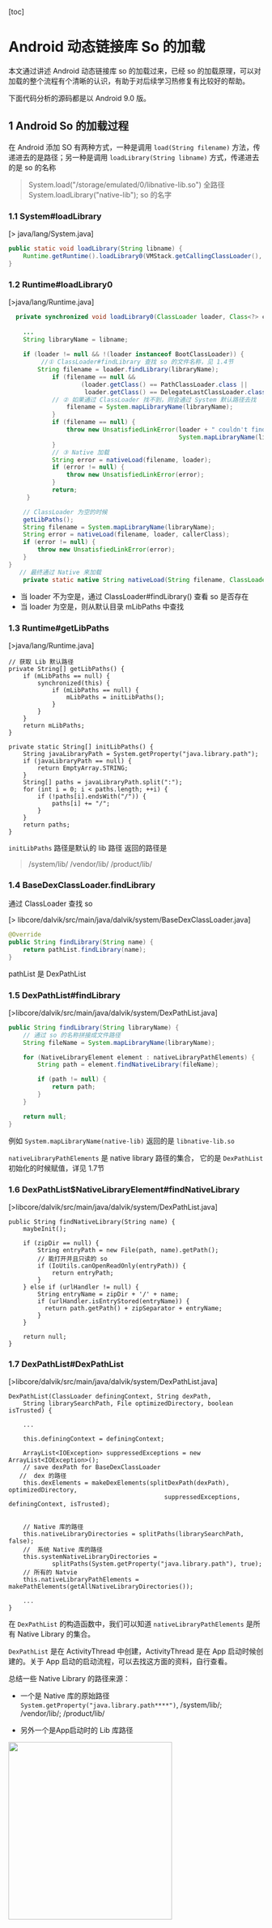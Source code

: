 [toc]
# Android 动态链接库 So 的加载
本文通过讲述 Android 动态链接库 so 的加载过来，已经 so 的加载原理，可以对加载的整个流程有个清晰的认识，有助于对后续学习热修复有比较好的帮助。

下面代码分析的源码都是以 Android 9.0 版。

## 1 Android  So 的加载过程
在 Android 添加 SO 有两种方式，一种是调用 `load(String filename)` 方法，传递进去的是路径；另一种是调用 `loadLibrary(String libname)` 方式，传递进去的是 so 的名称

>System.load("/storage/emulated/0/libnative-lib.so") 全路径
>System.loadLibrary("native-lib"); so 的名字


### 1.1 System#loadLibrary
[> java/lang/System.java]

```java
public static void loadLibrary(String libname) {
    Runtime.getRuntime().loadLibrary0(VMStack.getCallingClassLoader(), libname);
}
```


### 1.2 Runtime#loadLibrary0
[>java/lang/Runtime.java]

```java
  private synchronized void loadLibrary0(ClassLoader loader, Class<?> callerClass, String libname) {
    
    ...
    String libraryName = libname;
 
    if (loader != null && !(loader instanceof BootClassLoader)) {
         //① ClassLoader#findLibrary 查找 so 的文件名称，见 1.4节
        String filename = loader.findLibrary(libraryName);
            if (filename == null &&
                    (loader.getClass() == PathClassLoader.class ||
                     loader.getClass() == DelegateLastClassLoader.class)) {
            // ② 如果通过 ClassLoader 找不到，则会通过 System 默认路径去找
                filename = System.mapLibraryName(libraryName);
            }
            if (filename == null) {
                throw new UnsatisfiedLinkError(loader + " couldn't find \"" +
                                               System.mapLibraryName(libraryName) + "\"");
            }
            // ③ Native 加载
            String error = nativeLoad(filename, loader);
            if (error != null) {
                throw new UnsatisfiedLinkError(error);
            }
            return;
     }

    // ClassLoader 为空的时候
    getLibPaths();
    String filename = System.mapLibraryName(libraryName);
    String error = nativeLoad(filename, loader, callerClass);
    if (error != null) {
        throw new UnsatisfiedLinkError(error);
    }
}
   // 最终通过 Native 来加载
    private static native String nativeLoad(String filename, ClassLoader loader, Class<?> caller)
```

- 当 loader 不为空是，通过 ClassLoader#findLibrary() 查看 so  是否存在
- 当 loader 为空是，则从默认目录 mLibPaths 中查找


### 1.3 Runtime#getLibPaths
[>java/lang/Runtime.java]

```
// 获取 Lib 默认路径
private String[] getLibPaths() {
    if (mLibPaths == null) {
        synchronized(this) {
            if (mLibPaths == null) {
                mLibPaths = initLibPaths();
            }
        }
    }
    return mLibPaths;
} 

private static String[] initLibPaths() {
    String javaLibraryPath = System.getProperty("java.library.path");
    if (javaLibraryPath == null) {
        return EmptyArray.STRING;
    }
    String[] paths = javaLibraryPath.split(":");
    for (int i = 0; i < paths.length; ++i) {
        if (!paths[i].endsWith("/")) {
            paths[i] += "/";
        }
    }
    return paths;
}  
```
`initLibPaths` 路径是默认的 lib 路径 返回的路径是

>  /system/lib/
> /vendor/lib/
> /product/lib/



### 1.4 BaseDexClassLoader.findLibrary
通过 ClassLoader 查找 so

[> libcore/dalvik/src/main/java/dalvik/system/BaseDexClassLoader.java]

```java
@Override
public String findLibrary(String name) {
    return pathList.findLibrary(name);
}
```
pathList 是 DexPathList

### 1.5 DexPathList#findLibrary

[>libcore/dalvik/src/main/java/dalvik/system/DexPathList.java]

```java
public String findLibrary(String libraryName) {
    // 通过 so 的名称拼接成文件路径
    String fileName = System.mapLibraryName(libraryName);

    for (NativeLibraryElement element : nativeLibraryPathElements) {
        String path = element.findNativeLibrary(fileName);

        if (path != null) {
            return path;
        }
    }

    return null;
}
```
例如
`System.mapLibraryName(native-lib)` 返回的是 `libnative-lib.so`

`nativeLibraryPathElements` 是 native library 路径的集合， 它的是 `DexPathList` 初始化的时候赋值，详见 1.7节

### 1.6 DexPathList$NativeLibraryElement#findNativeLibrary

[>libcore/dalvik/src/main/java/dalvik/system/DexPathList.java]

```
public String findNativeLibrary(String name) {
    maybeInit();

    if (zipDir == null) {
        String entryPath = new File(path, name).getPath();
        // 能打开并且只读的 so
        if (IoUtils.canOpenReadOnly(entryPath)) {
            return entryPath;
        }
    } else if (urlHandler != null) {
        String entryName = zipDir + '/' + name;
        if (urlHandler.isEntryStored(entryName)) {
          return path.getPath() + zipSeparator + entryName;
        }
    }

    return null;
}
```

### 1.7 DexPathList#DexPathList
[>libcore/dalvik/src/main/java/dalvik/system/DexPathList.java]

```
DexPathList(ClassLoader definingContext, String dexPath,
    String librarySearchPath, File optimizedDirectory, boolean isTrusted) {
  
    ...

    this.definingContext = definingContext;

    ArrayList<IOException> suppressedExceptions = new ArrayList<IOException>();
    // save dexPath for BaseDexClassLoader
   //  dex 的路径
    this.dexElements = makeDexElements(splitDexPath(dexPath), optimizedDirectory,
                                           suppressedExceptions, definingContext, isTrusted);

    
    // Native 库的路径
    this.nativeLibraryDirectories = splitPaths(librarySearchPath, false);
    //  系统 Native 库的路径
    this.systemNativeLibraryDirectories =
            splitPaths(System.getProperty("java.library.path"), true);
    // 所有的 Natvie
    this.nativeLibraryPathElements = makePathElements(getAllNativeLibraryDirectories());

    ...
}
```

在 `DexPathList` 的构造函数中，我们可以知道 `nativeLibraryPathElements` 是所有 Native Library 的集合。

`DexPathList` 是在 ActivityThread 中创建，ActivityThread 是在 App 启动时候创建的。关于 App 启动的启动流程，可以去找这方面的资料，自行查看。

总结一些 Native Library 的路径来源：

- 一个是 Native 库的原始路径 `System.getProperty("java.library.path****")`,
    /system/lib/; /vendor/lib/; /product/lib/
    
- 另外一个是App启动时的 Lib 库路径

<img src="android_so_img/android_so_1.png"  width="80%" height="30%">


### 1.8 Runtime#doLoad
在上面我们解决 Native Library 的路径问题，下面分析一下加载的过程

```java
private String doLoad(String name, ClassLoader loader) {
    String librarySearchPath = null;
    if (loader != null && loader instanceof BaseDexClassLoader) {
        BaseDexClassLoader dexClassLoader = (BaseDexClassLoader) loader;
        librarySearchPath = dexClassLoader.getLdLibraryPath();
    }

    synchronized (this) {
        // 调用 native 方法加载 so, librarySearchPath 就是前面分析的路径的路径
        return nativeLoad(name, loader, librarySearchPath);
    }
}

private static native String nativeLoad(String filename, ClassLoader loader,
                                            String librarySearchPath);
```

### 1.9 Runtime.c#Runtime_nativeLoad

[> libcore/ojluni/src/main/native/Runtime.c]

```
JNIEXPORT jstring JNICALL
Runtime_nativeLoad(JNIEnv* env, jclass ignored, jstring javaFilename,
                   jobject javaLoader, jclass caller)
{
    return JVM_NativeLoad(env, javaFilename, javaLoader, caller);
}
```
Runtime.c 中 `Runtime_nativeLoad` 方法会调用 `JVM_NativeLoad`

### 1.10 OpenjdkJvm.cc#JVM_NativeLoad
[>art/openjdkjvm/OpenjdkJvm.cc]

```
JNIEXPORT jstring JVM_NativeLoad(JNIEnv* env,
                                 jstring javaFilename,
                                 jobject javaLoader,
                                 jclass caller) {
  ScopedUtfChars filename(env, javaFilename);
  if (filename.c_str() == nullptr) {
    return nullptr;
  }

  std::string error_msg;
  {
    // 获取 java 虚拟机
    art::JavaVMExt* vm = art::Runtime::Current()->GetJavaVM();
    // 加载 调用java 虚拟机中 NativieLibrary 方法去加载 so
    bool success = vm->LoadNativeLibrary(env,
                                         filename.c_str(),
                                         javaLoader,
                                         caller,
                                         &error_msg);
    if (success) {
      return nullptr;
    }
  }

  ...
```
### 1.11 java_vm_ext.cc#JVM_NativeLoad
[>art/runtime/java_vm_ext.cc]

```
bool JavaVMExt::LoadNativeLibrary(JNIEnv* env,
                                  const std::string& path,
                                  jobject class_loader,
                                  std::string* error_msg) {
  error_msg->clear();

  SharedLibrary* library;
  Thread* self = Thread::Current();
  // ① 先判断 so 是否已经被加载过
  {
    MutexLock mu(self, *Locks::jni_libraries_lock_);
    library = libraries_->Get(path);
    
    ...
  
    }
    VLOG(jni) << "[Shared library \"" << path << "\" already loaded in "
              << " ClassLoader " << class_loader << "]";
    if (!library->CheckOnLoadResult()) {
      StringAppendF(error_msg, "JNI_OnLoad failed on a previous attempt "
          "to load \"%s\"", path.c_str());
      return false;
    }
    return true;
  }

  // ② 打开 so 
  ScopedLocalRef<jstring> library_path(env, GetLibrarySearchPath(env, class_loader));
  Locks::mutator_lock_->AssertNotHeld(self);
  const char* path_str = path.empty() ? nullptr : path.c_str();
  bool needs_native_bridge = false;
  void* handle = android::OpenNativeLibrary(env,
                                            runtime_->GetTargetSdkVersion(),
                                            path_str,
                                            class_loader,
                                            library_path.get(),
                                            &needs_native_bridge,
                                            error_msg);

  VLOG(jni) << "[Call to dlopen(\"" << path << "\", RTLD_NOW) returned " << handle << "]";

  // 打开失败返回
  if (handle == nullptr) {
    VLOG(jni) << "dlopen(\"" << path << "\", RTLD_NOW) failed: " << *error_msg;
    return false;
  }
  
  // 检测异常
  if (env->ExceptionCheck() == JNI_TRUE) {
    LOG(ERROR) << "Unexpected exception:";
    env->ExceptionDescribe();
    env->ExceptionClear();
  }
  
  // ③ 创建一个新的 SharedLibrary 结构体放到 libraries 中
  bool created_library = false;
  {
    // Create SharedLibrary ahead of taking the libraries lock to maintain lock ordering.
    std::unique_ptr<SharedLibrary> new_library(
        new SharedLibrary(env,
                          self,
                          path,
                          handle,
                          needs_native_bridge,
                          class_loader,
                          class_loader_allocator));

    MutexLock mu(self, *Locks::jni_libraries_lock_);
    library = libraries_->Get(path);
    if (library == nullptr) {  // We won race to get libraries_lock.
      library = new_library.release();
      libraries_->Put(path, library);
      created_library = true;
    }
  }
  if (!created_library) {
    LOG(INFO) << "WOW: we lost a race to add shared library: "
        << "\"" << path << "\" ClassLoader=" << class_loader;
    return library->CheckOnLoadResult();
  }
  VLOG(jni) << "[Added shared library \"" << path << "\" for ClassLoader " << class_loader << "]";

  // ④ 查找 ”JNI_OnLoad“ 符号
  bool was_successful = false;
  void* sym = library->FindSymbol("JNI_OnLoad", nullptr);
  // 没有查找到， 标记为加载成功
  if (sym == nullptr) {
    VLOG(jni) << "[No JNI_OnLoad found in \"" << path << "\"]";
    was_successful = true;
  } else {
    // 如果我们在 JNI 中已经复写了 JNI_OnLoad 方法，则需要重写 ClassLoader
    ScopedLocalRef<jobject> old_class_loader(env, env->NewLocalRef(self->GetClassLoaderOverride()));
    self->SetClassLoaderOverride(class_loader);

    VLOG(jni) << "[Calling JNI_OnLoad in \"" << path << "\"]";
    typedef int (*JNI_OnLoadFn)(JavaVM*, void*);
    JNI_OnLoadFn jni_on_load = reinterpret_cast<JNI_OnLoadFn>(sym);
    int version = (*jni_on_load)(this, nullptr);
    
    ...

    self->SetClassLoaderOverride(old_class_loader.get());

    // 判断 JNI 版本
    if (version == JNI_ERR) {
      StringAppendF(error_msg, "JNI_ERR returned from JNI_OnLoad in \"%s\"", path.c_str());
    } else if (JavaVMExt::IsBadJniVersion(version)) {
      StringAppendF(error_msg, "Bad JNI version returned from JNI_OnLoad in \"%s\": %d",
                    path.c_str(), version);

    } else {
      was_successful = true;
    }
    ...
  }

  // 返回加载结果
  library->SetResult(was_successful);
  return was_successful;
}

```
上面的内容比较多，需要一步步分析

- 第一步是判断 so 是否已经被加载过，如果已经加载过了，则直接返回加载成功
- 第二步是打开 so, 返回 `handle`句柄，如果返回的句柄为空，这份表示加载失败
- 第三步是创建一个 `SharedLibrary` 结构体，放到 `libraries` 中缓存
- 第四步是查找 `JNI_OnLoad` 符号，这里分两种情况
    - 如果在 JNI 中没有写 `JNI_OnLoad` 方法，找不到符号，返回加成功
    - 另一种情况是，如果 JNI 中有 `JNI_OnLoad` 方法，则会重写当前的 ClassLoader, 并且判断 JNI 版本

从上面的第四步，**我们可以知道加载 so 中 JNI 的入口是 `JNI_OnLoad` 方法，所以在写 JNI 的时候，会在 `JNI_OnLoad`方法中做一些初始化的工作。另外一个就是，如果写了 `JNI_OnLoad` 方法，就要指定 JNI 版本。**


判断 JNI 的版本

[>art/runtime/java_vm_ext.cc]

```
bool JavaVMExt::IsBadJniVersion(int version) {
  // We don't support JNI_VERSION_1_1. These are the only other valid versions.
  return version != JNI_VERSION_1_2 && version != JNI_VERSION_1_4 && version != JNI_VERSION_1_6;
}
```
上面是判断 JNI 版本，可以看到只能是 `JNI_VERSION_1_2,JNI_VERSION_1_4,JNI_VERSION_1_6` 三个版本

下来是我们平时在写 JNI 的时候, `JNI_OnLoad` 方法中需要给定 jni 的版本， 同时做一些初始化的工作。

```
int JNI_OnLoad(JavaVM *vm, void *reserved) {
    JNIEnv *env;
    jVM = vm;

    // 设定 jni 版本为 1_4
    if ((*vm)->GetEnv(vm, (void **) &env, JNI_VERSION_1_4) != JNI_OK) { 
        return -1;
    }
    
    // 初始化的工作
     android_dumpVideo = (*env)->GetStaticMethodID(env, cEmulator, "bitblt",
                                                  "(Ljava/nio/ByteBuffer;)V");

    if (android_dumpVideo == NULL) {
        __android_log_print(ANDROID_LOG_ERROR, "mame4droid-jni", "Failed to find method bitblt");
        return -1;
    }

    android_changeVideo = (*env)->GetStaticMethodID(env, cEmulator, "changeVideo", "(IIII)V");

    if (android_changeVideo == NULL) {
        __android_log_print(ANDROID_LOG_ERROR, "mame4droid-jni",
                            "Failed to find method changeVideo");
        return -1;
    }
}

```

## 2. So 的加载原理
在前面的部分，我们梳理了 so 加载的整个流程，但这个过程还有一些以为，包括：

- ClassLoader 从哪里来
- Native 库是怎样来的
- so 是怎样到 Native 库里面的

下面将一个个来查找这些疑问的答案

### 2.1 ClassLoader 是怎样来的

### 2.1.1 System#loadLibrary
[> java/lang/System.java]

```java
public static void loadLibrary(String libname) {
      Runtime.getRuntime().loadLibrary0(VMStack.getCallingClassLoader(), libname);
}
```
加载的 ClassLoader 从 VMStack 中获取， VMStack 再去从 Native 中获取

[>/libcore/libart/src/main/java/dalvik/system/VMStack.java]

```
@FastNative
native public static ClassLoader getCallingClassLoader();
```

### 2.1.2 ActivityThread#handleBindApplication

[>/frameworks/base/core/java/android/app/ActivityThread.java]


在 ActivityThread 是 Android App 启动的入口，关于 App 的启动可参考其他资料。 
App 启动过程，会调到 ActivityThread#handleBindApplication 方法。
在这个方法中，会创建 `LoadedApk`  并且传入进去 Context 中的 ClassLoader.  
Context 的实现是 ContextImpl，Context#getClassLoader() 方法，去看 ContextImpl#getClassLoader()， 详见 2.1.3


```java
private void handleBindApplication(AppBindData data) {
    
    ...
    
    // 创建 LoadedApk，使用是 Context 的 ClassLoader
    LoadedApk pi = getPackageInfo(instrApp, data.compatInfo, appContext.getClassLoader(), false, true, false);
    // 将 ActivityThread 和 LoadedApk 作为创建 ContextImpl 的参数
    ContextImpl instrContext = ContextImpl.createAppContext(this, pi);

    try {
        java.lang.ClassLoader cl = instrContext.getClassLoader();
        mInstrumentation = (Instrumentation) cl.loadClass(data.instrumentationName.getClassName())
                .newInstance();
    } catch (Exception e) {
        throw new RuntimeException(
                "Unable to instantiate instrumentation " + data.instrumentationName + ": " + e.toString(), e);
    }
    ...
}
```

### 2.1.3 ContextImpl#getClassLoader

[>/frameworks/base/core/java/android/app/ContextImpl.java]

```java

@Override
public ClassLoader getClassLoader() {
    return mClassLoader != null ? mClassLoader : (mPackageInfo != null ? mPackageInfo.getClassLoader() : ClassLoader.getSystemClassLoader());
}

```
这里的逻辑有点绕，将代码整理改成下面，会更加容易看懂

```java
@Override
public ClassLoader getClassLoader() {
    if (mClassLoader != null){
        return mClassLoader;
    }
    if (mPackageInfo != null){
      return mPackageInfo.getClassLoader();
    } else {
      return ClassLoader.getSystemClassLoader();
    }
}
```
经过整理的代码逻辑就很清晰了，第一次进来的时候 mClassLoader 是空的，只要看后面的逻辑。
mPackageInfo是 LoadApk, mPackageInfo 不会为空，在 2.1.2 节知道它是 ContextImpl 创建的时候传进来的mP。所以，ackageInfo.getClassLoader()  是调用了  LoadApk#getClassLoader() 方法，关于这个方法详见 2.1.4


### 2.1.4 LoadApk#getClassLoader

[>/frameworks/base/core/java/android/app/LoadApk.java]

```java
  public ClassLoader getClassLoader() {
    synchronized (this) {
        if (mClassLoader == null) {
            createOrUpdateClassLoaderLocked(null /*addedPaths*/);
        }
        return mClassLoader;
    }
}


private void createOrUpdateClassLoaderLocked(List<String> addedPaths)

    ···
    // 创建 LoadApk 的时候，传进 mIncludeCode 的值是 false
    if (!mIncludeCode) {
            if (mClassLoader == null) {
                StrictMode.ThreadPolicy oldPolicy = StrictMode.allowThreadDiskReads();
                mClassLoader = ApplicationLoaders.getDefault().getClassLoader(
                        "" /* codePath */, mApplicationInfo.targetSdkVersion, isBundledApp,
                        librarySearchPath, libraryPermittedPath, mBaseClassLoader,
                        null /* classLoaderName */);
                StrictMode.setThreadPolicy(oldPolicy);
                mAppComponentFactory = AppComponentFactory.DEFAULT;
            }

            return;
    }
        
    // 调用  ApplicationLoaders.getDefault() 创建 ClassLoader, 
     if (mClassLoader == null) {
        ..
        mClassLoader = ApplicationLoaders.getDefault().getClassLoader(zip,
                mApplicationInfo.targetSdkVersion, isBundledApp, librarySearchPath,
                libraryPermittedPath, mBaseClassLoader,
                mApplicationInfo.classLoaderName);
        mAppComponentFactory = createAppFactory(mApplicationInfo, mClassLoader);
    
       ...
    }
        
    ···
}
```

### 2.1.5 ApplicationLoaders#getClassLoader

[>/frameworks/base/core/java/android/app/ApplicationLoaders.java]

```java
ClassLoader getClassLoader(String zip, int targetSdkVersion, boolean isBundled,
                           String librarySearchPath, String libraryPermittedPath,
                           ClassLoader parent, String classLoaderName) {
    // For normal usage the cache key used is the same as the zip path.
    return getClassLoader(zip, targetSdkVersion, isBundled, librarySearchPath,
                          libraryPermittedPath, parent, zip, classLoaderName);
}


 private ClassLoader getClassLoader(String zip, int targetSdkVersion, boolean isBundled,
                                       String librarySearchPath, String libraryPermittedPath,
                                       ClassLoader parent, String cacheKey,
                                       String classLoaderName) {
 
    ClassLoader baseParent = ClassLoader.getSystemClassLoader().getParent();
        
      synchronized (mLoaders) {
            if (parent == null) {
                parent = baseParent;
            }
            // 试图从缓存总去取 ClassLoader
            if (parent == baseParent) {
                ClassLoader loader = mLoaders.get(cacheKey);
                if (loader != null) {
                    return loader;
                }
            }
            
            // 创建 ClassLoader
            ClassLoader classloader = ClassLoaderFactory.createClassLoader(
                    zip,  librarySearchPath, libraryPermittedPath, parent,
                    targetSdkVersion, isBundled, classLoaderName);
                mLoaders.put(cacheKey, classloader);
                return classloader;
            }

        ...
        }
    }
```

### 2.1.6 ClassLoaderFactory#createClassLoader
    
[>/frameworks/base/core/java/com/android/internal/os/ClassLoaderFactory.java]

```java
public static ClassLoader createClassLoader(String dexPath,
    String librarySearchPath, ClassLoader parent, String classloaderName) {
    if (isPathClassLoaderName(classloaderName)) {
        return new PathClassLoader(dexPath, librarySearchPath, parent);
    } else if (isDelegateLastClassLoaderName(classloaderName)) {
        return new DelegateLastClassLoader(dexPath, librarySearchPath, parent);
    }

    throw new AssertionError("Invalid classLoaderName: " + classloaderName);
}
```

经过上面这么多步，终于看到了创建创建 ClassLoader 的地方.
根据参数的 classloaderName 的不同，会创建  PathClassLoader 或者 DelegateLastClassLoader。 

classloaderName 参数是 app 启动的时候传下来的，见 2.1.4 节

总的来说，**ClassLoader 是 app 启动的时候， ActivityThread 中经过一步步的调用，最后在 ApplicationLoaders 中用 ClassLoaderFactory 创建。**

ClassLoader 的分类

<img src="android_so_img/android_so_2.png"  width="80%" height="30%">

关于不同的 ClassLoader 有不同的作用，可以去查相关的资料

到此，我们的第一个问题解决了，ClassLoader 是 app 启动的时候在 ActivityThread 中创建。 


## 2.2 Native 库是怎样来的
通过对 DexPathList 的分析，可以知道 Native Library 来自来自两个地方

- 一个是 DexPathList 创建的时候，构造函数传进来的 librarySearchPath。

- 另外一个是 addNativePath(Collection<String> libPaths)
例如 :
> /data/app/com.test.baidu/base.apk!/lib/armeabi-v7a

### 2.2.1 DexPathList#findLibrary
在第一章的时候，加载 so 会调用到 DexPathList#findLibrary 方法，在这个方法里面会遍历 nativeLibraryPathElements。 nativeLibraryPathElements 是 NativeLibrary 路径的集合。

```java
public String findLibrary(String libraryName) {
    
    String fileName = System.mapLibraryName(libraryName);

    for (NativeLibraryElement element : nativeLibraryPathElements) {
        String path = element.findNativeLibrary(fileName);
        if (path != null) {
            return path;
        }
    }
    return null;
}

```
System.mapLibraryName 的实现是在 System.c 里面，返回 so 的文件名，例如 
> libraryName 是 test_baidu, 
> System.mapLibraryName('test_baidu') 返回的是  libtest_baidu.so


下面要看看 `nativeLibraryPathElements`是怎么来的
NativeLibraryElement 类是 Native Library 的路径元素

```
 static class NativeLibraryElement {
        
    private final File path;
    private final String zipDir;

    public NativeLibraryElement(File dir) {
        this.path = dir;
        this.zipDir = null;
    }

    public NativeLibraryElement(File zip, String zipDir) {
        this.path = zip;
        this.zipDir = zipDir;

        if (zipDir == null) {
          throw new IllegalArgumentException();
        }
    }
    ...
}
```
### 2.2.1 DexPathList#DexPathList 构造函数

```
DexPathList(ClassLoader definingContext, String dexPath,
            String librarySearchPath, File optimizedDirectory, boolean isTrusted) {
            
    ...

    this.dexElements = makeDexElements(splitDexPath(dexPath), optimizedDirectory,
                                           suppressedExceptions, definingContext, isTrusted);

    //  ① 创建是传入进来的 librarySearchPath
    this.nativeLibraryDirectories = splitPaths(librarySearchPath, false);
        
   //  ② 系统的 "java.library.path" 路径  
    this.systemNativeLibraryDirectories = splitPaths(System.getProperty("java.library.path"), true);
    List<File> allNativeLibraryDirectories = new ArrayList<>(nativeLibraryDirectories);
    allNativeLibraryDirectories.addAll(systemNativeLibraryDirectories);
    this.nativeLibraryPathElements = makePathElements(allNativeLibraryDirectories);

   ...
}
```
在 DexPathList 的构造函数中，我们可以看到 Native library 存在两个方面

- 一个是传入进来的 librarySearchPath
- 另外一个是通过虚拟机属性 `java.library.path` 获取的系统 Native 库


### 2.2.2 DexPathList#addNativePath

外部添加的 libPaths 路径
例如 
> /data/app/com.test.baidu/base.apk!/lib/armeabi-v7a

DexPathList#addNativePath 是在 ApplicationLoaders#addNative 中调用，见 2.2.3

```
public void addNativePath(Collection<String> libPaths) {
    if (libPaths.isEmpty()) {
        return;
    }
    List<File> libFiles = new ArrayList<>(libPaths.size());
    for (String path : libPaths) {
        libFiles.add(new File(path));
    }
    ArrayList<NativeLibraryElement> newPaths =
            new ArrayList<>(nativeLibraryPathElements.length + libPaths.size());
    newPaths.addAll(Arrays.asList(nativeLibraryPathElements));
    for (NativeLibraryElement element : makePathElements(libFiles)) {
        if (!newPaths.contains(element)) {
            newPaths.add(element);
        }
    }
    nativeLibraryPathElements = newPaths.toArray(new NativeLibraryElement[newPaths.size()]);
}
```
### 2.2.3 ApplicationLoaders#addNative

[>/frameworks/base/core/java/android/app/ApplicationLoaders.java]

```
void addNative(ClassLoader classLoader, Collection<String> libPaths) {
        if (!(classLoader instanceof PathClassLoader)) {
            throw new IllegalStateException("class loader is not a PathClassLoader");
        }
        final PathClassLoader baseDexClassLoader = (PathClassLoader) classLoader;
        baseDexClassLoader.addNativePath(libPaths);
    }
```

### 2.2.4 LoadedApk#createOrUpdateClassLoaderLocked

[> /frameworks/base/core/java/android/app/LoadedApk.java]

```
private void createOrUpdateClassLoaderLocked(List<String> addedPaths) {
        
    ...
       
    // ① 默认 library 的路径
   final String defaultSearchPaths = System.getProperty("java.library.path");
    final boolean treatVendorApkAsUnbundled = !defaultSearchPaths.contains("/vendor/lib");
    if (mApplicationInfo.getCodePath() != null
            && mApplicationInfo.isVendor() && treatVendorApkAsUnbundled) {
        isBundledApp = false;
    }

    // ②
    makePaths(mActivityThread, isBundledApp, mApplicationInfo, zipPaths, libPaths);
    String libraryPermittedPath = mDataDir;
    
    ...
    
  // ③ 创建 ClassLoader
   if (mClassLoader == null) {
        ...
        mClassLoader = ApplicationLoaders.getDefault().getClassLoader(zip,
                mApplicationInfo.targetSdkVersion, isBundledApp, librarySearchPath,
                libraryPermittedPath, mBaseClassLoader,
                mApplicationInfo.classLoaderName);
        mAppComponentFactory = createAppFactory(mApplicationInfo, mClassLoader);

        ...
    }

    if (!libPaths.isEmpty() && SystemProperties.getBoolean(PROPERTY_NAME_APPEND_NATIVE, true)) {
        ...
        try {
            // ④ 添加 libPaths 路径
        ApplicationLoaders.getDefault().addNative(mClassLoader, libPaths);
        } finally {
            StrictMode.setThreadPolicy(oldPolicy);
        }
    }
    
    ...
    
    // ⑤ 其他的 lib 路径 到 defaultSearchPaths
  List<String> extraLibPaths = new ArrayList<>(3);
    String abiSuffix = VMRuntime.getRuntime().is64Bit() ? "64" : "";
    if (!defaultSearchPaths.contains("/vendor/lib")) {
        extraLibPaths.add("/vendor/lib" + abiSuffix);
    }
    if (!defaultSearchPaths.contains("/odm/lib")) {
        extraLibPaths.add("/odm/lib" + abiSuffix);
    }
    if (!defaultSearchPaths.contains("/product/lib")) {
        extraLibPaths.add("/product/lib" + abiSuffix);
    }
    if (!extraLibPaths.isEmpty()) {
        ...
        try {
            // ⑥ 将 其他 lib 路径也添加到 DexPathList 中
            ApplicationLoaders.getDefault().addNative(mClassLoader, extraLibPaths);
        } finally {
            StrictMode.setThreadPolicy(oldPolicy);
        }
    }
}
```
createOrUpdateClassLoaderLocked 方法里面创建 ClassLoader 并且设置 lib 路径

- 首先 defaultSearchPaths 默认路径，在 ①⑤中获取并放置进去，包含

>  /system/lib/
> /vendor/lib/
> /product/lib/

- 其次，在 ② 中 makePaths
- 在 ④⑥中将 libs 路径添加到 DexPathList 中

### 2.2.5 LoadedApk#makePaths

```
public static void makePaths(ActivityThread activityThread,
                                 boolean isBundledApp,
                                 ApplicationInfo aInfo,
                                 List<String> outZipPaths,
                                 List<String> outLibPaths) {
    final String appDir = aInfo.sourceDir;
    // aInfo.nativeLibraryDir 的来源在 ActivityThread#getInstrumentationLibrary 中
    final String libDir = aInfo.nativeLibraryDir;
    final String[] sharedLibraries = aInfo.sharedLibraryFiles;
        
    ...
    
    String instrumentationLibDir = activityThread.mInstrumentationLibDir;
    String instrumentedLibDir = activityThread.mInstrumentedLibDir;
    
    ...
    
    if (outLibPaths != null) {
        outLibPaths.add(instrumentationLibDir);
        if (!instrumentationLibDir.equals(instrumentedLibDir)) {
            outLibPaths.add(instrumentedLibDir);
        }
     }
    
        if (outLibPaths != null) {
        outLibPaths.add(instrumentationLibDir);
        if (!instrumentationLibDir.equals(instrumentedLibDir)) {
            outLibPaths.add(instrumentedLibDir);
        }
        
        ...
         
        if (outLibPaths.isEmpty()) {
            outLibPaths.add(libDir);
        }

        ① 根据 cpu 的不同添加不同路径
        if (aInfo.primaryCpuAbi != null) {
            if (aInfo.targetSdkVersion < Build.VERSION_CODES.N) {
                outLibPaths.add("/system/fake-libs" +
                    (VMRuntime.is64BitAbi(aInfo.primaryCpuAbi) ? "64" : ""));
            }
            for (String apk : outZipPaths) {
                outLibPaths.add(apk + "!/lib/" + aInfo.primaryCpuAbi);
            }
        }

        if (isBundledApp) {
outLibPaths.add(System.getProperty("java.library.path"));
        }      
}                              
                                 
```
在 ① 中，会根据 cpu 架构的不同，而添加不同路径，例如，如果手机 cpu 的架构 是 armeabi-v7a, 那 `apk + "!/lib/" + aInfo.primaryCpuAbi` 就是

> data/app/包名==/base.apk!/lib/armeabli-v7a


### 2.2.6 ActivityThread#getInstrumentationLibrary 

[>/frameworks/base/core/java/android/app/ActivityThread.java]

```
private String getInstrumentationLibrary(ApplicationInfo appInfo, InstrumentationInfo insInfo) {
    if (appInfo.primaryCpuAbi != null && appInfo.secondaryCpuAbi != null
            && appInfo.secondaryCpuAbi.equals(insInfo.secondaryCpuAbi)) {
       
        String secondaryIsa =
                VMRuntime.getInstructionSet(appInfo.secondaryCpuAbi);
        final String secondaryDexCodeIsa =
                SystemProperties.get("ro.dalvik.vm.isa." + secondaryIsa);
        secondaryIsa = secondaryDexCodeIsa.isEmpty() ? secondaryIsa : secondaryDexCodeIsa;

        final String runtimeIsa = VMRuntime.getRuntime().vmInstructionSet();
        if (runtimeIsa.equals(secondaryIsa)) {
            return insInfo.secondaryNativeLibraryDir;
        }
    }
    return insInfo.nativeLibraryDir;
}
```
在 ActivityThread 中的 nativeLibraryDir 通过 getInstrumentationLibrary 方法获取，也是通过 `SystemProperties.get("ro.dalvik.vm.isa." + secondaryIsa);` 系统属性获取



总的来说 NativeLibraryPath 主要是来至于几个方面

- 一个是系统的 `java.library.path` 属性，是
 
 >/system/lib
 /vendor/lib
 /product/lib

- 一个是 `apk + "!/lib/" + aInfo.primaryCpuAbi` 
> /data/app/包名==/base.apk!/lib/armeabli-v7a


- 一个是 `"ro.dalvik.vm.isa." + secondaryIsa` 属性
> /data/app/包名==/lib/arm

如下图中的 nativeLiraryPathsElements中的路径
<img src="android_so_img/android_so_1.png"  width="80%" height="30%">



